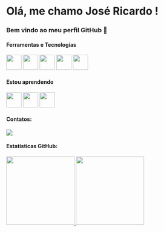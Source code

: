 # Olá, me chamo José Ricardo ! 
### Bem vindo ao meu perfil GitHub 👋

#### Ferramentas e Tecnologias
<img loading="lazy" src="https://cdn.jsdelivr.net/gh/devicons/devicon/icons/git/git-original.svg" width="40" height="40"/> <img src="https://cdn.jsdelivr.net/gh/devicons/devicon@latest/icons/github/github-original-wordmark.svg" idth="40" height="40"/>
<img src="https://cdn.jsdelivr.net/gh/devicons/devicon@latest/icons/azuresqldatabase/azuresqldatabase-original.svg" width="40" height="40"/> <img src="https://cdn.jsdelivr.net/gh/devicons/devicon@latest/icons/javascript/javascript-plain.svg" width="40" height="40"/>
<img src="https://cdn.jsdelivr.net/gh/devicons/devicon@latest/icons/java/java-original-wordmark.svg"  width="40" height="40"/>

#### Estou aprendendo
<img src="https://cdn.jsdelivr.net/gh/devicons/devicon@latest/icons/javascript/javascript-plain.svg"  width="40" height="40"/> <img src="https://cdn.jsdelivr.net/gh/devicons/devicon@latest/icons/java/java-original-wordmark.svg"  width="40" height="40"/>
<img src="https://cdn.jsdelivr.net/gh/devicons/devicon@latest/icons/python/python-original-wordmark.svg" width="40" height="40"/>
          
           
#### Contatos:
<div>
<a href="https://www.linkedin.com/in/jrnagliati" target="_blank"><img loading="lazy" src="https://img.shields.io/badge/-LinkedIn-%230077B5?style=for-the-badge&logo=linkedin&logoColor=white" target="_blank"></a>   
</div>

#### Estatísticas GitHub:
<div>
<a href="https://github.com/jrnagliati">
<img loading="lazy" height="180em" src="https://github-readme-stats.vercel.app/api/top-langs/?username=jrnagliati&layout=compact&langs_count=7&theme=dracula"/>
<img loading="lazy" height="180em" src="https://github-readme-stats.vercel.app/api?username=jrnagliati&show_icons=true&theme=dracula&include_all_commits=true&count_private=true"/>
</div>
